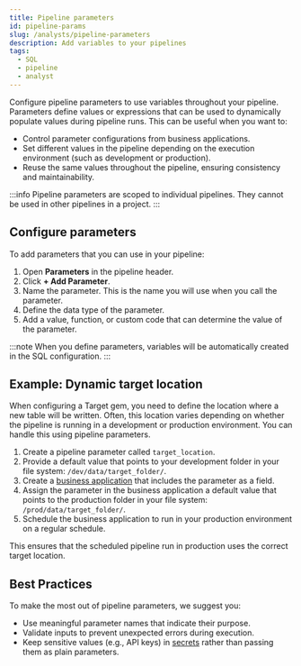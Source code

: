 ```yaml
---
title: Pipeline parameters
id: pipeline-params
slug: /analysts/pipeline-parameters
description: Add variables to your pipelines
tags:
  - SQL
  - pipeline
  - analyst
---
```


Configure pipeline parameters to use variables throughout your pipeline. Parameters define values or expressions that can be used to dynamically populate values during pipeline runs. This can be useful when you want to:

- Control parameter configurations from business applications.
- Set different values in the pipeline depending on the execution environment (such as development or production).
- Reuse the same values throughout the pipeline, ensuring consistency and maintainability.

:::info
Pipeline parameters are scoped to individual pipelines. They cannot be used in other pipelines in a project.
:::

## Configure parameters

To add parameters that you can use in your pipeline:

1. Open **Parameters** in the pipeline header.
1. Click **+ Add Parameter**.
1. Name the parameter. This is the name you will use when you call the parameter.
1. Define the data type of the parameter.
1. Add a value, function, or custom code that can determine the value of the parameter.

:::note
When you define parameters, variables will be automatically created in the SQL configuration.
:::

## Example: Dynamic target location

When configuring a Target gem, you need to define the location where a new table will be written. Often, this location varies depending on whether the pipeline is running in a development or production environment. You can handle this using pipeline parameters.

1. Create a pipeline parameter called `target_location`.
1. Provide a default value that points to your development folder in your file system: `/dev/data/target_folder/`.
1. Create a [business application](docs/analysts/business-apps/business-apps.md) that includes the parameter as a field.
1. Assign the parameter in the business application a default value that points to the production folder in your file system: `/prod/data/target_folder/`.
1. Schedule the business application to run in your production environment on a regular schedule.

This ensures that the scheduled pipeline run in production uses the correct target location.

## Best Practices

To make the most out of pipeline parameters, we suggest you:

- Use meaningful parameter names that indicate their purpose.
- Validate inputs to prevent unexpected errors during execution.
- Keep sensitive values (e.g., API keys) in [secrets](docs/administration/secrets/secrets.md) rather than passing them as plain parameters.
